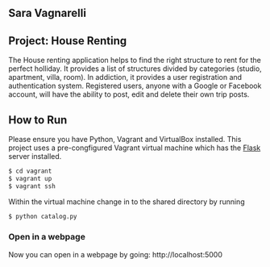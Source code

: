 ## Sara Vagnarelli
## Project: House Renting

The House renting application helps to find the right structure to rent for the perfect holliday. It provides a list of structures divided by categories (studio, apartment, villa, room). In addiction, it provides a user registration and authentication system. Registered users, anyone with a Google or Facebook account, will have the ability to post, edit and delete their own trip posts.

## How to Run
Please ensure you have Python, Vagrant and VirtualBox installed. This project uses a pre-congfigured Vagrant virtual machine which has the [Flask](http://flask.pocoo.org/) server installed.

```bash
$ cd vagrant
$ vagrant up
$ vagrant ssh
```

Within the virtual machine change in to the shared directory by running

```bash
$ python catalog.py
```

### Open in a webpage

Now you can open in a webpage by going:
    http://localhost:5000